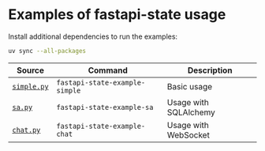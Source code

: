 # Examples of fastapi-state usage

Install additional dependencies to run the examples:

```sh
uv sync --all-packages
```

| Source                                                | Command                        | Description           |
| ----------------------------------------------------- | ------------------------------ | --------------------- |
| [`simple.py`](./src/fastapi_state_examples/simple.py) | `fastapi-state-example-simple` | Basic usage           |
| [`sa.py`](./src/fastapi_state_examples/sa.py)         | `fastapi-state-example-sa`     | Usage with SQLAlchemy |
| [`chat.py`](./src/fastapi_state_examples/chat.py)     | `fastapi-state-example-chat`   | Usage with WebSocket  |
